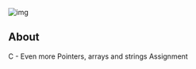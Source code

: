 ![img](https://assets.imaginablefutures.com/media/images/ALX_Logo.max-200x150.png)

## About

C - Even more Pointers, arrays and strings Assignment
